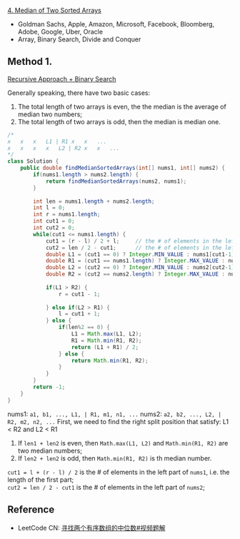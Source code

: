 [4. Median of Two Sorted Arrays](https://leetcode.com/problems/median-of-two-sorted-arrays/)

* Goldman Sachs, Apple, Amazon, Microsoft, Facebook, Bloomberg, Adobe, Google, Uber, Oracle
* Array, Binary Search, Divide and Conquer



## Method 1.

[Recursive Approach + Binary Search](https://leetcode.com/problems/median-of-two-sorted-arrays/solution/)

Generally speaking, there have two basic cases:
1. The total length of two arrays is even, the the median is the average of median two numbers;
2. The total length of two arrays is odd, then the median is median one.

```java 
/*
x   x   x   L1 | R1 x   x   ...
x   x   x   x   L2 | R2 x   x   ...
*/
class Solution {
    public double findMedianSortedArrays(int[] nums1, int[] nums2) {
        if(nums1.length > nums2.length) {
            return findMedianSortedArrays(nums2, nums1);
        }
        
        int len = nums1.length + nums2.length;
        int l = 0;
        int r = nums1.length;
        int cut1 = 0;
        int cut2 = 0;
        while(cut1 <= nums1.length) {
            cut1 = (r - l) / 2 + l;     // the # of elements in the left part of nums1
            cut2 = len / 2 - cut1;      // the # of elements in the left part of nums2
            double L1 = (cut1 == 0) ? Integer.MIN_VALUE : nums1[cut1-1];
            double R1 = (cut1 == nums1.length) ? Integer.MAX_VALUE : nums1[cut1];
            double L2 = (cut2 == 0) ? Integer.MIN_VALUE : nums2[cut2-1];
            double R2 = (cut2 == nums2.length) ? Integer.MAX_VALUE : nums2[cut2];
            
            if(L1 > R2) {
                r = cut1 - 1;
                
            } else if(L2 > R1) {
                l = cut1 + 1;
            } else {
                if(len%2 == 0) {
                    L1 = Math.max(L1, L2);
                    R1 = Math.min(R1, R2);
                    return (L1 + R1) / 2;
                } else {
                    return Math.min(R1, R2);
                }
            }
        }
        return -1;
    }
}
```
nums1: `a1, b1, ..., L1, | R1, m1, n1, ...`
nums2: `a2, b2, ..., L2, | R2, m2, n2, ...`
First, we need to find the right split position that satisfy: L1 < R2 and L2 < R1

1. If `len1 + len2` is even, then `Math.max(L1, L2)` and `Math.min(R1, R2)` are two median numbers;
2. If `len2 + len2` is odd, then `Math.min(R1, R2)` is th median number.

`cut1 = l + (r - l) / 2` is the # of elements in the left part of `nums1`, i.e. the length of the first part;           
`cut2 = len / 2 - cut1` is the # of elements in the left part of `nums2`;


## Reference
* LeetCode CN: [寻找两个有序数组的中位数#视频题解](https://leetcode.cn/problems/median-of-two-sorted-arrays/solutions/258842/xun-zhao-liang-ge-you-xu-shu-zu-de-zhong-wei-s-114/)